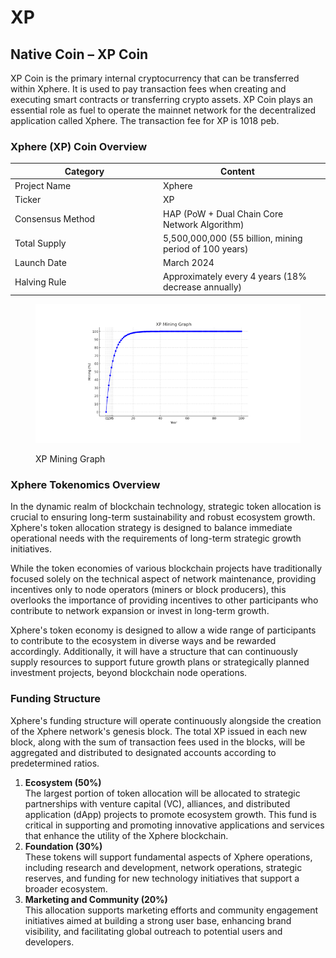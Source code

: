 # XP

## Native Coin – XP Coin

XP Coin is the primary internal cryptocurrency that can be transferred within Xphere. It is used to pay transaction fees when creating and executing smart contracts or transferring crypto assets. XP Coin plays an essential role as fuel to operate the mainnet network for the decentralized application called Xphere. The transaction fee for XP is 1018 peb.



### Xphere (XP) Coin Overview

<table data-full-width="true"><thead><tr><th width="223">Category</th><th>Content</th><th data-hidden></th></tr></thead><tbody><tr><td>Project Name</td><td>Xphere</td><td></td></tr><tr><td>Ticker</td><td>XP</td><td></td></tr><tr><td>Consensus Method</td><td>HAP (PoW + Dual Chain Core Network Algorithm)</td><td></td></tr><tr><td>Total Supply</td><td>5,500,000,000 (55 billion, mining period of 100 years)</td><td></td></tr><tr><td>Launch Date</td><td>March 2024</td><td></td></tr><tr><td>Halving Rule</td><td>Approximately every 4 years (18% decrease annually)</td><td></td></tr></tbody></table>



<figure><img src="../.gitbook/assets/img_08.png" alt=""><figcaption><p>XP Mining Graph</p></figcaption></figure>



### Xphere Tokenomics Overview

In the dynamic realm of blockchain technology, strategic token allocation is crucial to ensuring long-term sustainability and robust ecosystem growth. Xphere's token allocation strategy is designed to balance immediate operational needs with the requirements of long-term strategic growth initiatives.&#x20;

While the token economies of various blockchain projects have traditionally focused solely on the technical aspect of network maintenance, providing incentives only to node operators (miners or block producers), this overlooks the importance of providing incentives to other participants who contribute to network expansion or invest in long-term growth.&#x20;

Xphere's token economy is designed to allow a wide range of participants to contribute to the ecosystem in diverse ways and be rewarded accordingly. Additionally, it will have a structure that can continuously supply resources to support future growth plans or strategically planned investment projects, beyond blockchain node operations.



### Funding Structure

Xphere's funding structure will operate continuously alongside the creation of the Xphere network's genesis block. The total XP issued in each new block, along with the sum of transaction fees used in the blocks, will be aggregated and distributed to designated accounts according to predetermined ratios.&#x20;

1. **Ecosystem (50%)**\
   The largest portion of token allocation will be allocated to strategic partnerships with venture capital (VC), alliances, and distributed application (dApp) projects to promote ecosystem growth. This fund is critical in supporting and promoting innovative applications and services that enhance the utility of the Xphere blockchain.&#x20;
2. **Foundation (30%)**\
   These tokens will support fundamental aspects of Xphere operations, including research and development, network operations, strategic reserves, and funding for new technology initiatives that support a broader ecosystem.&#x20;
3. **Marketing and Community (20%)**\
   This allocation supports marketing efforts and community engagement initiatives aimed at building a strong user base, enhancing brand visibility, and facilitating global outreach to potential users and developers.









